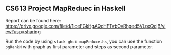 ## CS613 Project MapReduec in Haskell

Report can be found here: https://drive.google.com/file/d/1iceFGkHgAQcHFTvbOvRhged5VLpxQcjB/view?usp=sharing

Run the code by using `stack ghci mapReduce.hs`, you can use the function `pgRankN` with graph as first parameter and steps as second parameter.